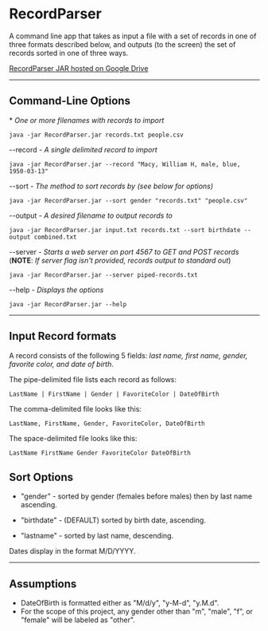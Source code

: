 # RecordParser
A command line app that takes as input a file with a set of records in one of three formats described below, and outputs (to the screen) the set of records sorted in one of three ways.

[RecordParser JAR hosted on Google Drive](https://drive.google.com/file/d/1TnIIYTOtV1RO7xXxDb15z6jfm-ildqaq/view?usp=sharing "Download RecordParser JAR")

----

## Command-Line Options

\* *One or more filenames with records to import*

`java -jar RecordParser.jar records.txt people.csv`

--record <RECORD> *- A single delimited record to import*

`java -jar RecordParser.jar --record "Macy, William H, male, blue, 1950-03-13"`

--sort <METHOD> *- The method to sort records by (see below for options)*

`java -jar RecordParser.jar --sort gender "records.txt" "people.csv"`

--output <FILENAME> *- A desired filename to output records to*

`java -jar RecordParser.jar input.txt records.txt --sort birthdate --output combined.txt`

--server *- Starts a web server on port 4567 to GET and POST records* (**NOTE**: *If server flag isn't provided, records output to standard out*)

`java -jar RecordParser.jar --server piped-records.txt`

--help *- Displays the options*

`java -jar RecordParser.jar --help`

----

## Input Record formats
A record consists of the following 5 fields: *last name, first name, gender, favorite color, and date of birth*.

The pipe-delimited file lists each record as follows: 

`LastName | FirstName | Gender | FavoriteColor | DateOfBirth`

The comma-delimited file looks like this: 

`LastName, FirstName, Gender, FavoriteColor, DateOfBirth`

The space-delimited file looks like this: 

`LastName FirstName Gender FavoriteColor DateOfBirth`


## Sort Options

-	"gender" - sorted by gender (females before males) then by last name ascending.

-	"birthdate" - (DEFAULT) sorted by birth date, ascending.

-	"lastname" - sorted by last name, descending.

Dates display in the format M/D/YYYY.

----

## Assumptions
- DateOfBirth is formatted either as "M/d/y", "y-M-d", "y.M.d".
- For the scope of this project, any gender other than "m", "male", "f", or "female" will be labeled as "other".
